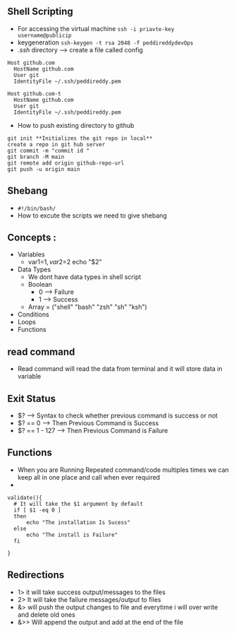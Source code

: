 ## Shell Scripting

- For accessing the virtual machine ```ssh -i priavte-key username@publicip```
- keygeneration ```ssh-keygen -t rsa 2048 -f peddireddydevOps```
- *.ssh* directory --> create a file called config

```
Host github.com
  HostName github.com
  User git
  IdentityFile ~/.ssh/peddireddy.pem

Host github.com-t
  HostName github.com
  User git
  IdentityFile ~/.ssh/peddireddy.pem
```
- How to push existing directory to github


```
git init **Initializes the git repo in local**
create a repo in git hub server
git commit -m "commit id "
git branch -M main
git remote add origin github-repo-url
git push -u origin main

```

## Shebang 
- ```#!/bin/bash/```
- How to excute the scripts we need to give shebang

## Concepts :
- Variables
  - var1=$1, var2=$2 echo "$2"
- Data Types
  - We dont have data types in shell script 
  - Boolean 
    - 0 --> Failure
    - 1 --> Success
  - Array = ("shell" "bash" "zsh" "sh" "ksh")
- Conditions
- Loops
- Functions

## read command 
- Read command will read the data from terminal and it will store data in variable

## Exit Status
- $? --> Syntax to check whether previous command is success or not 
- $? == 0 --> Then Previous Command is Success
- $? == 1 - 127  --> Then Previous Command is Failure 

## Functions 
- When you are Running Repeated command/code multiples times we can keep all in one place and call when ever required
- 
```
validate(){
  # It will take the $1 argument by default
  if [ $1 -eq 0 ]
  then 
      echo "The installation Is Sucess"
  else
      echo "The install is Failure"
  fi

}
```

## Redirections
- 1> it will take success output/messages to the files
- 2> It will take the failure messages/output to files
- &> will push the output changes to file and everytime i will over write and delete old ones
- &>> Will append the output and add at the end of the file